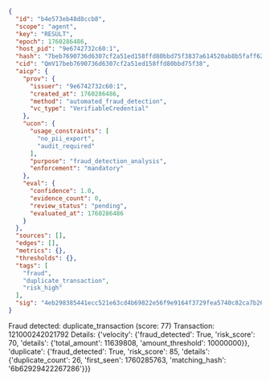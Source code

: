 ```json
{
  "id": "b4e573eb48d8ccb8",
  "scope": "agent",
  "key": "RESULT",
  "epoch": 1760286486,
  "host_pid": "9e6742732c60:1",
  "hash": "7beb7690736d6307cf2a51ed158ffd80bbd75f3837a614520ab8b5faff62ef5e",
  "cid": "QmV17beb7690736d6307cf2a51ed158ffd80bbd75f38",
  "aicp": {
    "prov": {
      "issuer": "9e6742732c60:1",
      "created_at": 1760286486,
      "method": "automated_fraud_detection",
      "vc_type": "VerifiableCredential"
    },
    "ucon": {
      "usage_constraints": [
        "no_pii_export",
        "audit_required"
      ],
      "purpose": "fraud_detection_analysis",
      "enforcement": "mandatory"
    },
    "eval": {
      "confidence": 1.0,
      "evidence_count": 0,
      "review_status": "pending",
      "evaluated_at": 1760286486
    }
  },
  "sources": [],
  "edges": [],
  "metrics": {},
  "thresholds": {},
  "tags": [
    "fraud",
    "duplicate_transaction",
    "risk_high"
  ],
  "sig": "4eb298385441ecc521e63cd4b69822e56f9e9164f3729fea5740c82ca7b2641e"
}
```

Fraud detected: duplicate_transaction (score: 77)
Transaction: 121000242021792
Details: {'velocity': {'fraud_detected': True, 'risk_score': 70, 'details': {'total_amount': 11639808, 'amount_threshold': 10000000}}, 'duplicate': {'fraud_detected': True, 'risk_score': 85, 'details': {'duplicate_count': 26, 'first_seen': 1760285763, 'matching_hash': '6b62929422267286'}}}